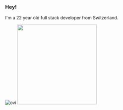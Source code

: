 ### Hey!

I'm a 22 year old full stack developer from Switzerland.

<img src="https://github-readme-stats.vercel.app/api/top-langs?username=watsum08&show_icons=true&locale=en&layout=compact&theme=chartreuse-dark" alt="ovi" />

<img src="https://media.giphy.com/media/WUlplcMpOCEmTGBtBW/giphy.gif" width="256">
<!--
**watsum08/watsum08** is a ✨ _special_ ✨ repository because its `README.md` (this file) appears on your GitHub profile.

Here are some ideas to get you started:

- 🔭 I’m currently working on ...
- 🌱 I’m currently learning ...
- 👯 I’m looking to collaborate on ...
- 🤔 I’m looking for help with ...
- 💬 Ask me about ...
- 📫 How to reach me: ...
- 😄 Pronouns: ...
- ⚡ Fun fact: ...
-->
